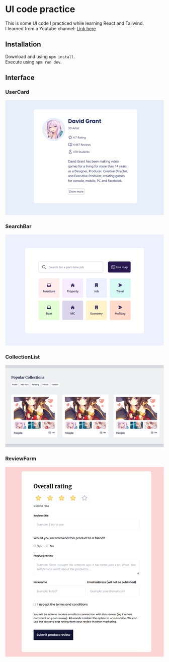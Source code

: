 # UI code practice

This is some UI code I practiced while learning React and Tailwind.  
I learned from a Youtube channel: [Link here](https://www.youtube.com/watch?v=g7rABOkk1cU)

## Installation

Download and using `npm install`.  
Execute using `npm run dev`.

## Interface

### UserCard

![User card screenshot](./UI%20screenshot/Screenshot%202024-01-24%20163137.png)

### SearchBar

![Search bar screenshot](./UI%20screenshot/Screenshot%202024-01-24%20163302.png)

### CollectionList

![Collection list screenshot](./UI%20screenshot/Screenshot%202024-01-24%20163344.png)

### ReviewForm

![Review form](./UI%20screenshot/Screenshot%202024-01-26%20155706.png)
